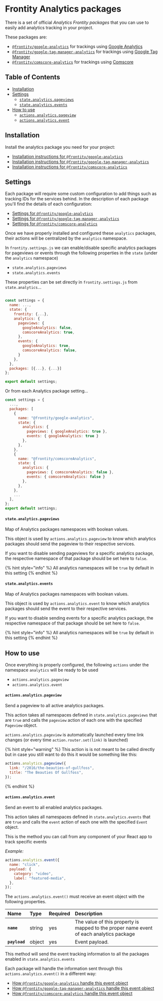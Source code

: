 # Frontity Analytics packages

There is a set of official *Analytics Frontity packages* that you can use to easily add analytics tracking in your project.

These packages are:
- [`@frontity/google-analytics`](google-analytics.md) for trackings using [Google Analytics](https://analytics.google.com/)
- [`@frontity/google-tag-manager-analytics`](google-tag-manager-analytics.md) for trackings using [Google Tag Manager](https://tagmanager.google.com/)
- [`@frontity/comscore-analytics`](comscore-analytics.md) for trackings using [Comscore](https://www.comscore.com/)

## Table of Contents

<!-- toc -->

- [Installation](#installation)
- [Settings](#settings)
    + [`state.analytics.pageviews`](#state-analytics-pageviews)
    + [`state.analytics.events`](#state-analytics-events)
- [How to use](#how-to-use)
    + [`actions.analytics.pageview`](#actions-analytics-pageview)
    + [`actions.analytics.event`](#actions-analytics-event)

<!-- tocstop -->

## Installation

Install the analytics package you need for your project:

- [Installation instructions for `@frontity/google-analytics`](google-analytics.md#install)
- [Installation instructions for `@frontity/google-tag-manager-analytics`](google-tag-manager-analytics.md#install)
- [Installation instructions for `@frontity/comscore-analytics`](comscore-analytics.md#install)

## Settings

Each package will require some custom configuration to add things such as tracking IDs for the services behind. In the description of each package you'll find the details of each configuration:

- [Settings for `@frontity/google-analytics`](google-analytics.md#settings)
- [Settings for `@frontity/google-tag-manager-analytics`](google-tag-manager-analytics.md#settings)
- [Settings for `@frontity/comscore-analytics`](comscore-analytics.md#settings)

Once we have properly installed and configured these `analytics` packages, their actions will be centralized by the `analytics` namespace.

In `frontity.settings.js` we can enable/disable specific analytics packages for pageviews or events through the following properties in the `state` (under the `analytics` namespace)

- `state.analytics.pageviews`
- `state.analytics.events`

These properties can be set directly in `frontity.settings.js` from `state.analytics`...

```js

const settings = {
  name: ...,
  state: {
    frontity: {...},
    analytics: {
      pageviews: {
        googleAnalytics: false,
        comscoreAnalytics: true,
      },
      events: {
        googleAnalytics: true,
        comscoreAnalytics: false,
      }
    },
  },
  packages: [{...}, {...}]
};

export default settings;
```

Or from each Analytics package setting...

```js
const settings = {
  ...,
  packages: [
    {
      name: "@frontity/google-analytics",
      state: {
        analytics: {
          pageviews: { googleAnalytics: true },
          events: { googleAnalytics: true }
        },
      },
    },
    {
      name: "@frontity/comscoreAnalytics",
      state: {
        analytics: {
          pageviews: { comscoreAnalytics: false },
          events: { comscoreAnalytics: false }
        },
      },
    },
    ...
  ],
};
export default settings;
```

#### `state.analytics.pageviews`

Map of Analytics packages namespaces with boolean values.

This object is used by `actions.analytics.pageview` to know which analytics packages should send the pageview to their respective services.

If you want to disable sending pageviews for a specific analytics package, the respective namespace of that package should be set here to `false`.

{% hint style="info" %}
All analytics namespaces will be `true` by default in this setting
{% endhint %}

#### `state.analytics.events`

Map of Analytics packages namespaces with boolean values.

This object is used by `actions.analytics.event` to know which
analytics packages should send the event to their respective services.

If you want to disable sending events for a specific analytics
package, the respective namespace of that package should be set here to `false`.

{% hint style="info" %}
All analytics namespaces will be `true` by default in this setting
{% endhint %}

## How to use

Once everything is properly configured, the following `actions` under the namespace `analytics` will be ready to be used

- `actions.analytics.pageview`
- `actions.analytics.event`


#### `actions.analytics.pageview`

Send a pageview to all active analytics packages.

This action takes all namespaces defined in `state.analytics.pageviews` that are `true` and calls the `pageview` action of each one with the specified `Pageview` object.

`actions.analytics.pageview` is automatically launched every time link changes (or every time `action.router.set(link)` is launched)

{% hint style="warning" %}
This action is is not meant to be called directly but in case you still want to do this it would be something like this:

```js
actions.analytics.pageview({
  link: "/2016/the-beauties-of-gullfoss",
  title: "The Beauties Of Gullfoss",
});
```
{% endhint %}



#### `actions.analytics.event`

Send an event to all enabled analytics packages.

This action takes all namespaces defined in `state.analytics.events` that are `true` and calls the `event` action of each one with the specified `Event` object.

This is the method you can call from any component of your React app to track specific events

_Example:_

```js
actions.analytics.event({
  name: "click",
  payload: {
    category: "video",
    label: "featured-media",
  },
});
```

 The `actions.analytics.event()` must receive an event object with the following properties.


| Name          | Type   | Required | Description                                                                                                                                                                                       |
| :------------ | :----- | :------- | :------------------------------------------------------------------------------------------------------------------------------------------------------------------------------------------------ |
| **`name`**    | string | yes     | The value of this property is mapped to the proper name event of each analytics package |
| **`payload`** | object | yes     | Event payload.                                                                                                                                                                                    |
This method will send the event tracking information to all the packages enabled in `state.analytics.events`

Each package will handle the information sent through this `actions.analytics.event()` in a different way:

- [How `@frontity/google-analytics` handle this event object](google-analytics.md#actionsanalyticsevent)
- [How `@frontity/google-tag-manager-analytics`  handle this event object](google-tag-manager-analytics.md#actionsanalyticsevent)
- [How `@frontity/comscore-analytics` handle this event object](comscore-analytics.md#actionsanalyticsevent)
